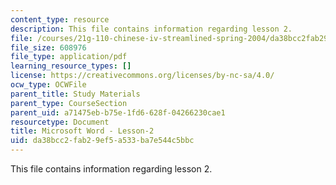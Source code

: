 ```yaml
---
content_type: resource
description: This file contains information regarding lesson 2.
file: /courses/21g-110-chinese-iv-streamlined-spring-2004/da38bcc2fab29ef5a533ba7e544c5bbc_MIT21G_110S04_Lesson_2.pdf
file_size: 608976
file_type: application/pdf
learning_resource_types: []
license: https://creativecommons.org/licenses/by-nc-sa/4.0/
ocw_type: OCWFile
parent_title: Study Materials
parent_type: CourseSection
parent_uid: a71475eb-b75e-1fd6-628f-04266230cae1
resourcetype: Document
title: Microsoft Word - Lesson-2
uid: da38bcc2-fab2-9ef5-a533-ba7e544c5bbc
---
```

This file contains information regarding lesson 2.